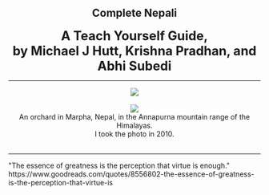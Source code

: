 ## <div align="center">Complete Nepali</div>
<div style="font-size: 25px; font-weight: bold;" align="center">A Teach Yourself Guide,<br/>by Michael J Hutt, Krishna Pradhan, and Abhi Subedi</div>

---

<div align="center">
  <img src="https://bradleyculley.github.io/images/complete_nepali.jpeg" />
</div>
<br>
<div align="center">
  <img src="https://bradleyculley.github.io/images/Marpha.jpeg" />
</div>
<div align="center">
An orchard in Marpha, Nepal, in the Annapurna mountain range of the Himalayas.<br/>I took the photo in 2010.
</div>
<br>

---
<p>
"The essence of greatness is the perception that virtue is enough."
https://www.goodreads.com/quotes/8556802-the-essence-of-greatness-is-the-perception-that-virtue-is
</p>


